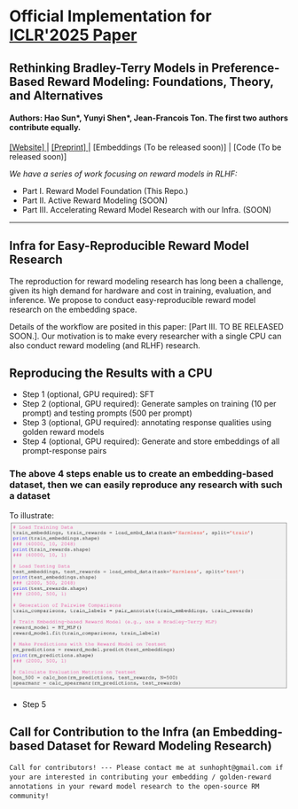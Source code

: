 # Official Implementation for [ICLR'2025 Paper](https://openreview.net/forum?id=rfdblE10qm&referrer=%5BAuthor%20Console%5D(%2Fgroup%3Fid%3DICLR.cc%2F2025%2FConference%2FAuthors%23your-submissions))

## Rethinking Bradley-Terry Models in Preference-Based Reward Modeling: Foundations, Theory, and Alternatives

#### Authors: Hao Sun*, Yunyi Shen*, Jean-Francois Ton. The first two authors contribute equally.

[ [Website] ](https://sites.google.com/view/rewardmodels)        |      [ [Preprint] ](https://arxiv.org/pdf/2411.04991)       |       [Embeddings (To be released soon)]     |     [Code (To be released soon)]

_We have a series of work focusing on reward models in RLHF:_
- Part I. Reward Model Foundation (This Repo.)
- Part II. Active Reward Modeling (SOON)
- Part III. Accelerating Reward Model Research with our Infra. (SOON)

----
## Infra for Easy-Reproducible Reward Model Research
The reproduction for reward modeling research has long been a challenge, given its high demand for hardware and cost in training, evaluation, and inference. We propose to conduct easy-reproducible reward model research on the embedding space.

Details of the workflow are posited in this paper: [Part III. TO BE RELEASED SOON.]. Our motivation is to make every researcher with a single CPU can also conduct reward modeling (and RLHF) research.

## Reproducing the Results with a CPU
- Step 1 (optional, GPU required): SFT
- Step 2 (optional, GPU required): Generate samples on training (10 per prompt) and testing prompts (500 per prompt) 
- Step 3 (optional, GPU required): annotating response qualities using golden reward models
- Step 4 (optional, GPU required): Generate and store embeddings of all prompt-response pairs

### The above 4 steps enable us to create an embedding-based dataset, then we can easily reproduce any research with such a dataset

To illustrate:
![example code](demo.png)

- Step 5 



## Call for Contribution to the Infra (an Embedding-based Dataset for Reward Modeling Research)

`Call for contributors! --- Please contact me at sunhopht@gmail.com if your are interested in contributing your embedding / golden-reward annotations in your reward model research to the open-source RM community!`





